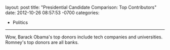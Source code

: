 layout: post
title:  "Presidential Candidate Comparison: Top Contributors"
date:   2012-10-26 08:57:53 -0700
categories:
  - Politics
---

Wow, Barack Obama's top donors include tech companies and universities. Romney's top donors are all banks.
